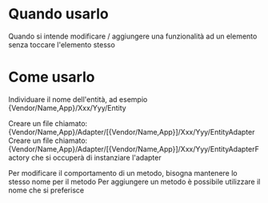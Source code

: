# Quando usarlo

Quando si intende modificare / aggiungere una funzionalità ad un elemento senza toccare l'elemento stesso

# Come usarlo

Individuare il nome dell'entità, ad esempio {Vendor/Name,App}/Xxx/Yyy/Entity

Creare un file chiamato: {Vendor/Name,App}/Adapter/[{Vendor/Name,App}]/Xxx/Yyy/EntityAdapter
Creare un file chiamato: {Vendor/Name,App}/Adapter/[{Vendor/Name,App}]/Xxx/Yyy/EntityAdapterFactory che si occuperà di instanziare l'adapter

Per modificare il comportamento di un metodo, bisogna mantenere lo stesso nome per il metodo
Per aggiungere un metodo è possibile utilizzare il nome che si preferisce